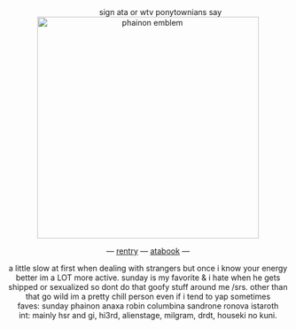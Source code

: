   </div>
<div align=center> ⠀⠀⠀⠀
  sign ata or wtv ponytownians say <br>
<img width="400" src="https://files.catbox.moe/vyvald.png" alt="phainon emblem">

  
 — [rentry](https://rentry.co/haloviangel) — [atabook](https://sundays.atabook.org) —

a little slow at first when dealing with strangers but once i know your energy better im a LOT more active.
sunday is my favorite & i hate when he gets shipped or sexualized so dont do that goofy stuff around me /srs. other than that go wild im a pretty chill person even if i tend to yap sometimes <br>
faves: sunday phainon anaxa robin columbina sandrone ronova istaroth <br>
int: mainly hsr and gi, hi3rd, alienstage, milgram, drdt, houseki no kuni. <br>

</div>

